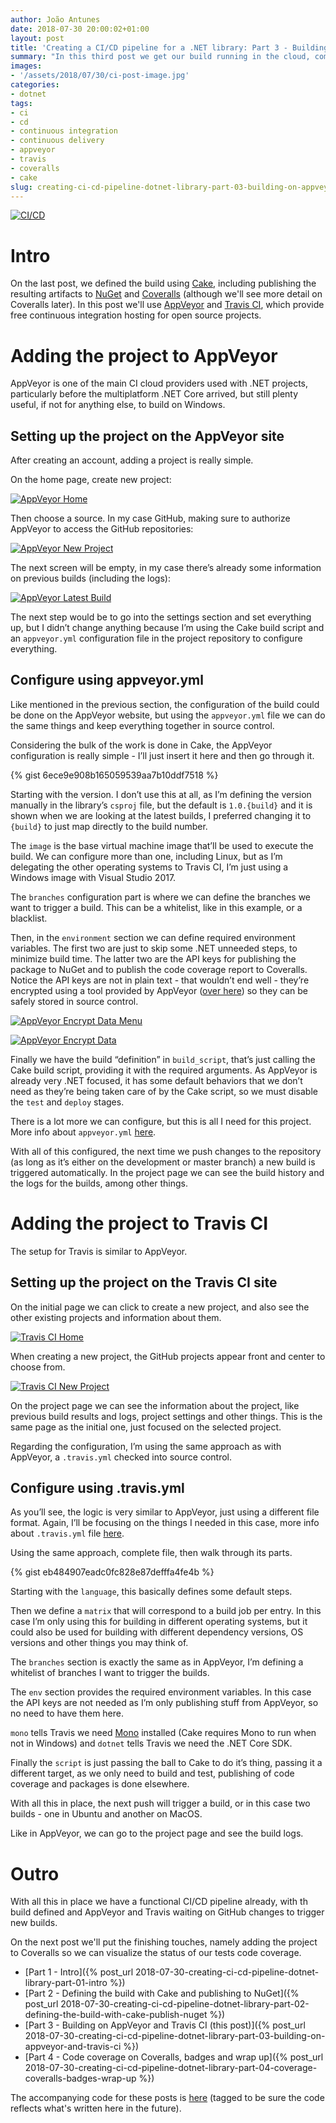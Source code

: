 ```yaml
---
author: João Antunes
date: 2018-07-30 20:00:02+01:00
layout: post
title: 'Creating a CI/CD pipeline for a .NET library: Part 3 - Building on AppVeyor and Travis CI'
summary: "In this third post we get our build running in the cloud, compiling and testing in Windows, Linux and MacOS."
images:
- '/assets/2018/07/30/ci-post-image.jpg'
categories:
- dotnet
tags:
- ci
- cd
- continuous integration
- continuous delivery
- appveyor
- travis
- coveralls
- cake
slug: creating-ci-cd-pipeline-dotnet-library-part-03-building-on-appveyor-and-travis-ci
---
```


[![CI/CD](/assets/2018/07/30/ci-post-image.jpg)](/assets/2018/07/30/ci-post-image.jpg)

# Intro
On the last post, we defined the build using [Cake](https://cakebuild.net/), including publishing the resulting artifacts to [NuGet](https://www.nuget.org/) and [Coveralls](https://coveralls.io/) (although we'll see more detail on Coveralls later). In this post we'll use [AppVeyor](https://www.appveyor.com/) and [Travis CI](https://travis-ci.org/), which provide free continuous integration hosting for open source projects.

# Adding the project to AppVeyor
AppVeyor is one of the main CI cloud providers used with .NET projects, particularly before the multiplatform .NET Core arrived, but still plenty useful, if not for anything else, to build on Windows.

## Setting up the project on the AppVeyor site
After creating an account, adding a project is really simple. 

On the home page, create new project:

[![AppVeyor Home](/assets/2018/07/30/appveyor-home.jpg)](/assets/2018/07/30/appveyor-home.jpg)

Then choose a source. In my case GitHub, making sure to authorize AppVeyor to access the GitHub repositories:

[![AppVeyor New Project](/assets/2018/07/30/appveyor-new-project.jpg)](/assets/2018/07/30/appveyor-new-project.jpg)

The next screen will be empty, in my case there’s already some information on previous builds (including the logs):

[![AppVeyor Latest Build](/assets/2018/07/30/appveyor-latest-build.jpg)](/assets/2018/07/30/appveyor-latest-build.jpg)

The next step would be to go into the settings section and set everything up, but I didn’t change anything because I’m using the Cake build script and an `appveyor.yml` configuration file in the project repository to configure everything.

## Configure using appveyor.yml

Like mentioned in the previous section, the configuration of the build could be done on the AppVeyor website, but using the `appveyor.yml` file we can do the same things and keep everything together in source control.

Considering the bulk of the work is done in Cake, the AppVeyor configuration is really simple - I’ll just insert it here and then go through it.

{% gist 6ece9e908b165059539aa7b10ddf7518 %}

Starting with the version. I don’t use this at all, as I’m defining the version manually in the library’s `csproj` file, but the default is `1.0.{build}` and it is shown when we are looking at the latest builds, I preferred changing it to `{build}` to just map directly to the build number.

The `image` is the base virtual machine image that’ll be used to execute the build. We can configure more than one, including Linux, but as I’m delegating the other operating systems to Travis CI, I’m just using a Windows image with Visual Studio 2017.

The `branches` configuration part is where we can define the branches we want to trigger a build. This can be a whitelist, like in this example, or a blacklist.

Then, in the `environment` section we can define required environment variables. The first two are just to skip some .NET unneeded steps, to minimize build time. The latter two are the API keys for publishing the package to NuGet and to publish the code coverage report to Coveralls. Notice the API keys are not in plain text - that wouldn’t end well - they’re encrypted using a tool provided by AppVeyor ([over here](https://ci.appveyor.com/tools/encrypt)) so they can be safely stored in source control.

[![AppVeyor Encrypt Data Menu](/assets/2018/07/30/appveyor-encrypt-data-menu.jpg)](/assets/2018/07/30/appveyor-encrypt-data-menu.jpg)

[![AppVeyor Encrypt Data](/assets/2018/07/30/appveyor-encrypt-data.jpg)](/assets/2018/07/30/appveyor-encrypt-data.jpg)

Finally we have the build “definition” in `build_script`, that’s just calling the Cake build script, providing it with the required arguments. As AppVeyor is already very .NET focused, it has some default behaviors that we don’t need as they’re being taken care of by the Cake script, so we must disable the `test` and `deploy` stages.

There is a lot more we can configure, but this is all I need for this project. More info about `appveyor.yml` [here](https://www.appveyor.com/docs/appveyor-yml/).

With all of this configured, the next time we push changes to the repository (as long as it’s either on the development or master branch) a new build is triggered automatically. In the project page we can see the build history and the logs for the builds, among other things.

# Adding the project to Travis CI
The setup for Travis is similar to AppVeyor.

## Setting up the project on the Travis CI site
On the initial page we can click to create a new project, and also see the other existing projects and information about them.

[![Travis CI Home](/assets/2018/07/30/travis-home.jpg)](/assets/2018/07/30/travis-home.jpg)

When creating a new project, the GitHub projects appear front and center to choose from.

[![Travis CI New Project](/assets/2018/07/30/travis-new-project.jpg)](/assets/2018/07/30/travis-new-project.jpg)

On the project page we can see the information about the project, like previous build results and logs, project settings and other things. This is the same page as the initial one, just focused on the selected project.

Regarding the configuration, I’m using the same approach as with AppVeyor, a `.travis.yml` checked into source control.

## Configure using .travis.yml

As you’ll see, the logic is very similar to AppVeyor, just using a different file format. Again, I’ll be focusing on the things I needed in this case, more info about `.travis.yml` file [here](https://docs.travis-ci.com/user/customizing-the-build/).

Using the same approach, complete file, then walk through its parts.

{% gist eb484907eadc0fc828e87defffa4fe4b %}

Starting with the `language`, this basically defines some default steps.

Then we define a `matrix` that will correspond to a build job per entry. In this case I’m only using this for building in different operating systems, but it could also be used for building with different dependency versions, OS versions and other things you may think of.

The `branches` section is exactly the same as in AppVeyor, I’m defining a whitelist of branches I want to trigger the builds.

The `env` section provides the required environment variables. In this case the API keys are not needed as I’m only publishing stuff from AppVeyor, so no need to have them here.

`mono` tells Travis we need [Mono](https://www.mono-project.com/) installed (Cake requires Mono to run when not in Windows) and `dotnet` tells Travis we need the .NET Core SDK.

Finally the `script` is just passing the ball to Cake to do it’s thing, passing it a different target, as we only need to build and test, publishing of code coverage and packages is done elsewhere.

With all this in place, the next push will trigger a build, or in this case two builds - one in Ubuntu and another on MacOS.

Like in AppVeyor, we can go to the project page and see the build logs.

# Outro
With all this in place we have a functional CI/CD pipeline already, with th build defined and AppVeyor and Travis waiting on GitHub changes to trigger new builds.

On the next post we'll put the finishing touches, namely adding the project to Coveralls so we can visualize the status of our tests code coverage.

- [Part 1 - Intro]({% post_url 2018-07-30-creating-ci-cd-pipeline-dotnet-library-part-01-intro %})
- [Part 2 - Defining the build with Cake and publishing to NuGet]({% post_url 2018-07-30-creating-ci-cd-pipeline-dotnet-library-part-02-defining-the-build-with-cake-publish-nuget %})
- [Part 3 - Building on AppVeyor and Travis CI (this post)]({% post_url 2018-07-30-creating-ci-cd-pipeline-dotnet-library-part-03-building-on-appveyor-and-travis-ci %})
- [Part 4 - Code coverage on Coveralls, badges and wrap up]({% post_url 2018-07-30-creating-ci-cd-pipeline-dotnet-library-part-04-coverage-coveralls-badges-wrap-up %})

The accompanying code for these posts is [here](https://github.com/CodingMilitia/GrpcExtensions/tree/july-blog-post) (tagged to be sure the code reflects what's written here in the future).